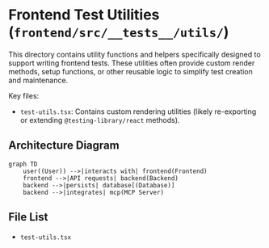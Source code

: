 # Frontend Test Utilities (`frontend/src/__tests__/utils/`)

This directory contains utility functions and helpers specifically designed to support writing frontend tests. These utilities often provide custom render methods, setup functions, or other reusable logic to simplify test creation and maintenance.

Key files:

*   `test-utils.tsx`: Contains custom rendering utilities (likely re-exporting or extending `@testing-library/react` methods).

## Architecture Diagram
```mermaid
graph TD
    user((User)) -->|interacts with| frontend(Frontend)
    frontend -->|API requests| backend(Backend)
    backend -->|persists| database[(Database)]
    backend -->|integrates| mcp(MCP Server)
```

<!-- File List Start -->
## File List

- `test-utils.tsx`

<!-- File List End -->

